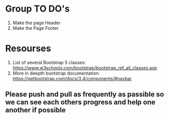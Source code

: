 # Group TO DO's 
1. Make the page Header
2. Make the Page Footer

# Resourses 
1. List of several Bootstrap 5 classes: https://www.w3schools.com/bootstrap/bootstrap_ref_all_classes.asp
2. More in deepth bootstrap documentation: https://getbootstrap.com/docs/3.4/components/#navbar

## Please push and pull as frequently as passible so we can see each others progress and help one another if possible
